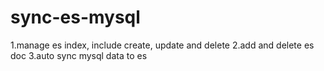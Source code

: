 # sync-es-mysql
1.manage es index, include create, update and delete
2.add and delete es doc
3.auto sync mysql data to es
